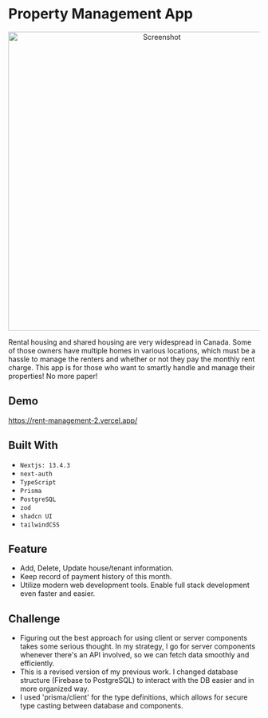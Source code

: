 # Property Management App

<p style="text-align: center">
<img width="600" alt="Screenshot" src="https://github.com/jun-tsuno/mysql_note_app/assets/110567844/2b5c615b-5c8d-4910-bb8c-f22284a29620">
</p>

Rental housing and shared housing are very widespread in Canada. Some of those owners have multiple homes in various locations, which must be a hassle to manage the renters and whether or not they pay the monthly rent charge. This app is for those who want to smartly handle and manage their properties! No more paper!

## Demo

https://rent-management-2.vercel.app/

## Built With

- `Nextjs: 13.4.3`
- `next-auth`
- `TypeScript`
- `Prisma`
- `PostgreSQL`
- `zod`
- `shadcn UI`
- `tailwindCSS`

## Feature

- Add, Delete, Update house/tenant information.
- Keep record of payment history of this month.
- Utilize modern web development tools. Enable full stack development even faster and easier.

## Challenge

- Figuring out the best approach for using client or server components takes some serious thought. In my strategy, I go for server components whenever there's an API involved, so we can fetch data smoothly and efficiently.
- This is a revised version of my previous work. I changed database structure (Firebase to PostgreSQL) to interact with the DB easier and in more organized way.
- I used 'prisma/client' for the type definitions, which allows for secure type casting between database and components.
